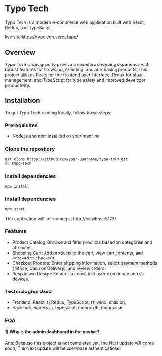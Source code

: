 # Typo Tech

Typo Tech is a modern e-commerce web application built with React, Redux, and TypeScript.

live site:https://typotech.vercel.app/



## Overview

Typo Tech is designed to provide a seamless shopping experience with robust features for browsing, selecting, and purchasing products. This project utilizes React for the frontend user interface, Redux for state management, and TypeScript for type safety and improved developer productivity.

## Installation

To get Typo Tech running locally, follow these steps:

### Prerequisites

- Node.js and npm installed on your machine

### Clone the repository

```bash
git clone https://github.com/your-username/typo-tech.git
cd typo-tech
```
### Install dependencies

```bash
npm install
```
### Install dependencies
```bash
npm start
```
The application will be running at http://localhost:5173/

### Features

- Product Catalog: Browse and filter products based on categories and attributes.
- Shopping Cart: Add products to the cart, view cart contents, and proceed to checkout.
- Checkout Process: Enter shipping information, select payment methods ( Stripe, Cash on Delivery), and review orders.
- Responsive Design: Ensures a consistent user experience across devices.

### Technologies Used
- Frontend: React js, Redux, TypeScript, tailwind, shad cn,
- Backend: express js, typescript, mongo db, mongoose

### FQA
#### 1) Why is the admin dashboard in the navbar?
Ans: Because this project is not completed yet, the Next update will come soon, The Next update will be user-base authentications.


